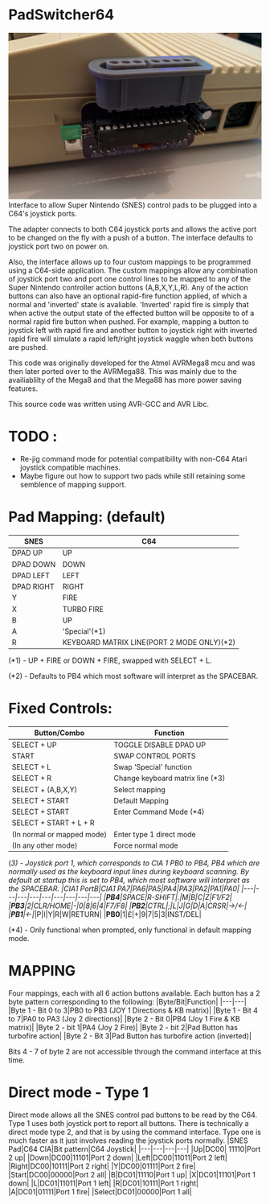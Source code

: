 # PadSwitcher64
![alt text](https://github.com/Hojo-Norem/PadSwitcher64/blob/master/dip_version.jpg "PadSwitcher64: DIP version")
Interface to allow Super Nintendo (SNES) control pads to be plugged into a C64's joystick ports.

The adapter connects to both C64 joystick ports and allows the active port to be changed on the fly with a push of a button.  The interface defaults to joystick port two on power on.

Also, the interface allows up to four custom mappings to be programmed using a C64-side application.  The custom mappings allow any combination of joystick port two and port one control lines to be mapped to any of the Super Nintendo controller action buttons (A,B,X,Y,L,R).  Any of the action buttons can also have an optional rapid-fire function applied, of which a normal and 'inverted' state is avaliable.  'Inverted' rapid fire is simply that when active the output state of the effected button will be opposite to of a normal rapid fire button when pushed.  For example, mapping a button to joystick left with rapid fire and another button to joystick right with inverted rapid fire will simulate a rapid left/right joystick waggle when both buttons are pushed.

This code was originally developed for the Atmel AVRMega8 mcu and was then later ported over to the AVRMega88.  This was mainly due to the availiablilty of the Mega8 and that the Mega88 has more power saving features.

This source code was written using AVR-GCC and AVR Libc.
	
# TODO :
  * Re-jig command mode for potential compatibility with non-C64 Atari joystick compatible machines.
  * Maybe figure out how to support two pads while still retaining some semblence of mapping support.
	
# Pad Mapping: (default)
|SNES|C64|
|---|---|
|DPAD UP|UP|
|DPAD DOWN|DOWN|
|DPAD LEFT|LEFT|
|DPAD RIGHT|RIGHT|
|Y|FIRE|
|X|TURBO FIRE|
|B|UP|
|A|'Special'(*1)|
|R|KEYBOARD MATRIX LINE(PORT 2 MODE ONLY)(*2)|

(*1) -  UP + FIRE or DOWN + FIRE, swapped with SELECT + L.

(*2) - Defaults to PB4 which most software will interpret as the SPACEBAR.

# Fixed Controls:
|Button/Combo|Function|
|---|---|
|SELECT + UP|TOGGLE DISABLE DPAD UP|
|START|SWAP CONTROL PORTS|
|SELECT + L|Swap 'Special' function|
|SELECT + R|Change keyboard matrix line (*3)|
|SELECT + (A,B,X,Y)|Select mapping| 
|SELECT + START|Default Mapping|	
|SELECT + START|Enter Command Mode (*4)| 
|SELECT + START + L + R| |
|(In normal or mapped mode)|Enter type 1 direct mode|
|(In any other mode)|Force normal mode|

(*3) - Joystick port 1, which corresponds to CIA 1 PB0 to PB4, PB4 which are normally used as the keyboard input lines during keyboard scanning.  By default at startup this is set to PB4, which most software will interpret as the SPACEBAR.
|CIA1 PortB|CIA1 PA7|PA6|PA5|PA4|PA3|PA2|PA1|PA0|
|---|---|---|---|---|---|---|---|---|
|**PB4**|SPACE|R-SHIFT|.|M|B|C|Z|F1/F2|
|**PB3**|2|CLR/HOME|-|0|8|6|4|F7/F8|
|**PB2**|CTRL|;|L|J|G|D|A|CRSR|->/<-|
|**PB1**|<-|*|P|I|Y|R|W|RETURN|
|**PB0**|1|£|+|9|7|5|3|INST/DEL|

(*4) - Only functional when prompted, only functional in default mapping mode.

# MAPPING
Four mappings, each with all 6 action buttons available.  Each button has a 2 byte pattern corresponding to the following:
|Byte/Bit|Function|
|---|---|
|Byte 1 - Bit 0 to 3|PB0 to PB3 (JOY 1 Directions & KB matrix)|
|Byte 1 - Bit 4 to 7|PA0 to PA3 (Joy 2 directions)|
|Byte 2 - Bit 0|PB4 (Joy 1 Fire & KB matrix)|
|Byte 2 - bit 1|PA4 (Joy 2 Fire)|
|Byte 2 - bit 2|Pad Button has turbofire action|
|Byte 2 - Bit 3|Pad Button has turbofire action (inverted)|
		
Bits 4 - 7 of byte 2 are not accessible through the command interface at this time.
			
# Direct mode - Type 1
Direct mode allows all the SNES control pad buttons to be read by the C64.  Type 1 uses both joystick port to report all buttons.  There is technically a direct mode type 2, and that is by using the command interface.  Type one is much faster as it just involves reading the joystick ports normally. 
|SNES Pad|C64 CIA|Bit pattern|C64 Joystick|
|---|---|---|---|
|Up|DC00| 11110|Port 2 up|
|Down|DC00|11101|Port 2 down|
|Left|DC00|11011|Port 2 left|
|Right|DC00|10111|Port 2 right|
|Y|DC00|01111|Port 2 fire|
|Start|DC00|00000|Port 2 all|
|B|DC01|11110|Port 1 up|
|X|DC01|11101|Port 1 down|
|L|DC01|11011|Port 1 left|
|R|DC01|10111|Port 1 right|
|A|DC01|01111|Port 1 fire|
|Select|DC01|00000|Port 1 all|
